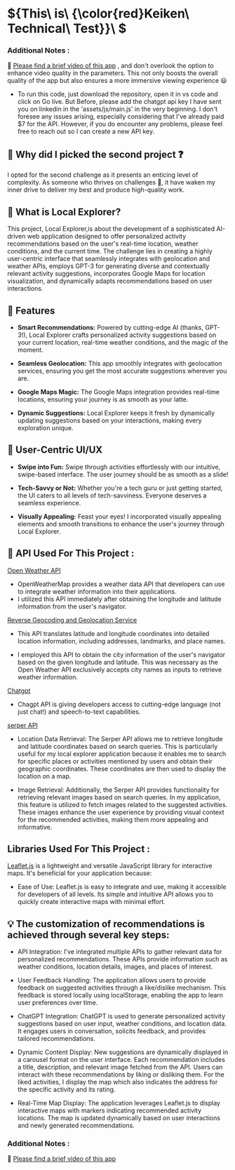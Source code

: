 # ${This\ is\  {\color{red}Keiken\ Technical\ Test}}\ $

### Additional Notes :
:loudspeaker: [Please find a brief video of this app](https://drive.google.com/file/d/14Ra52X4d1Ne17f-7hYPrXLUgk1eJNQke/view)  , and don't overlook the option to enhance video quality in the parameters. This not only boosts the overall quality of the app but also ensures a more immersive viewing experience :smiley:

- To run this code, just download the repository, open it in vs code and click on Go live. But Before, please add the chatgpt api key I have sent you on linkedin in the 'assets/js/main.js' in the very beginning. I don't foresee any issues arising, especially considering that I've already paid $7 for the API. However, if you do encounter any problems, please feel free to reach out so I can create a new API key.

## 🚀 Why did I picked the second project :question:
I opted for the second challenge as it presents an enticing level of complexity. As someone who thrives on challenges :muscle:, it have waken my inner drive to deliver my best and produce high-quality work. 


## 🌟 What is Local Explorer?


 This project, Local Explorer,is about the development of a sophisticated AI-driven web application designed to offer personalized activity recommendations based on the user's real-time location, weather conditions, and the current time. The challenge lies in creating a highly user-centric interface that seamlessly integrates with geolocation and weather APIs, employs GPT-3 for generating diverse and contextually relevant activity suggestions, incorporates Google Maps for location visualization, and dynamically adapts recommendations based on user interactions.
 
## 🚀 Features

- **Smart Recommendations:** Powered by cutting-edge AI (thanks, GPT-3!), Local Explorer crafts personalized activity suggestions based on your current location, real-time weather conditions, and the magic of the moment.

- **Seamless Geolocation:** This app smoothly integrates with geolocation services, ensuring you get the most accurate suggestions wherever you are.

- **Google Maps Magic:** The Google Maps integration provides real-time locations, ensuring your journey is as smooth as your latte.

- **Dynamic Suggestions:** Local Explorer keeps it fresh by dynamically updating suggestions based on your interactions, making every exploration unique.

## 🎨 User-Centric UI/UX

- **Swipe into Fun:** Swipe through activities effortlessly with our intuitive, swipe-based interface. The user journey should be as smooth as a slide!

- **Tech-Savvy or Not:** Whether you're a tech guru or just getting started, the UI caters to all levels of tech-savviness. Everyone deserves a seamless experience.

- **Visually Appealing:** Feast your eyes! I incorporated visually appealing elements and smooth transitions to enhance the user's journey through Local Explorer.


## :key: API Used For This Project :

[Open Weather API](https://rapidapi.com/worldapi/api/open-weather13)

- OpenWeatherMap provides a weather data API that developers can use to integrate weather information into their applications.
- I utilized this API immediately after obtaining the longitude and latitude information from the user's navigator.


[Reverse Geocoding and Geolocation Service](https://rapidapi.com/Noggle/api/reverse-geocoding-and-geolocation-service)


- This API translates latitude and longitude coordinates into detailed location information, including addresses, landmarks, and place names.

- I employed this API to obtain the city information of the user's navigator based on the given longitude and latitude. This was necessary as the Open Weather API exclusively accepts city names as inputs to retrieve weather information.

[Chatgpt](https://rapidapi.com/rphrp1985/api/chatgpt-42)

- Chagpt API is giving developers access to cutting-edge language (not just chat!) and speech-to-text capabilities. 

[serper API](https://serper.dev/)

- Location Data Retrieval: The Serper API allows me to retrieve longitude and latitude coordinates based on search queries. This is particularly useful for my local explorer application because it enables me to search for specific places or activities mentioned by users and obtain their geographic coordinates. These coordinates are then used to display the location on a map.

- Image Retrieval: Additionally, the Serper API provides functionality for retrieving relevant images based on search queries. In my application, this feature is utilized to fetch images related to the suggested activities. These images enhance the user experience by providing visual context for the recommended activities, making them more appealing and informative.

## Libraries Used For This Project :
[Leaflet.js](https://leafletjs.com/) is a lightweight and versatile JavaScript library for interactive maps. It's beneficial for your application because:

- Ease of Use: Leaflet.js is easy to integrate and use, making it accessible for developers of all levels. Its simple and intuitive API allows you to quickly create interactive maps with minimal effort.

## :bulb: The customization of recommendations is achieved through several key steps:

- API Integration: I've integrated multiple APIs to gather relevant data for personalized recommendations. These APIs provide information such as weather conditions, location details, images, and places of interest.

- User Feedback Handling: The application allows users to provide feedback on suggested activities through a like/dislike mechanism. This feedback is stored locally using localStorage, enabling the app to learn user preferences over time.

- ChatGPT Integration: ChatGPT is used to generate personalized activity suggestions based on user input, weather conditions, and location data. It engages users in conversation, solicits feedback, and provides tailored recommendations.

- Dynamic Content Display: New suggestions are dynamically displayed in a carousel format on the user interface. Each recommendation includes a title, description, and relevant image fetched from the API. Users can interact with these recommendations by liking or disliking them. For the liked activities, I display the map which also indicates the address for the specific activity and its rating.

- Real-Time Map Display: The application leverages Leaflet.js to display interactive maps with markers indicating recommended activity locations. The map is updated dynamically based on user interactions and newly generated recommendations.

### Additional Notes :
:loudspeaker: [Please find a brief video of this app](https://drive.google.com/file/d/14Ra52X4d1Ne17f-7hYPrXLUgk1eJNQke/view) 

